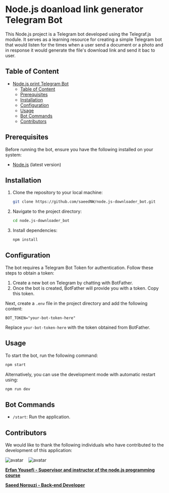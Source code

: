 # Node.js doanload link generator Telegram Bot

This Node.js project is a Telegram bot developed using the Telegraf.js module.
It serves as a learning resource for creating a simple Telegram bot that would
listen for the times when a user send a document or a photo and in response it
would generate the file's download link and send it bac to user.

## Table of Content

- [Node.js print Telegram Bot](#nodejs-print-telegram-bot)
  - [Table of Content](#table-of-content)
  - [Prerequisites](#prerequisites)
  - [Installation](#installation)
  - [Configuration](#configuration)
  - [Usage](#usage)
  - [Bot Commands](#bot-commands)
  - [Contributors](#contributors)

## Prerequisites

Before running the bot, ensure you have the following installed on your system:

- [Node.js](https://nodejs.org/) (latest version)

## Installation

1. Clone the repository to your local machine:

   ```bash
   git clone https://github.com/saeedNW/node.js-downloader_bot.git
   ```

2. Navigate to the project directory:

   ```bash
   cd node.js-downloader_bot
   ```

3. Install dependencies:

   ```bash
   npm install
   ```

## Configuration

The bot requires a Telegram Bot Token for authentication. Follow these steps to obtain a token:

1. Create a new bot on Telegram by chatting with BotFather.
2. Once the bot is created, BotFather will provide you with a token. Copy this token.

Next, create a `.env` file in the project directory and add the following content:

```plaintext
BOT_TOKEN="your-bot-token-here"
```

Replace `your-bot-token-here` with the token obtained from BotFather.

## Usage

To start the bot, run the following command:

```bash
npm start
```

Alternatively, you can use the development mode with automatic restart using:

```bash
npm run dev
```

## Bot Commands

- `/start`: Run the application.

## Contributors

We would like to thank the following individuals who have contributed to the development of this application:

![avatar](https://images.weserv.nl/?url=https://github.com/erfanyousefi.png?h=150&w=150&fit=cover&mask=circle&maxage=5d)
‎ ‎ ‎ ![avatar](https://images.weserv.nl/?url=https://github.com/saeedNW.png?h=150&w=150&fit=cover&mask=circle&maxage=5d)

[**Erfan Yousefi - Supervisor and instructor of the node.js programming course**](https://github.com/erfanyousefi/)

[**Saeed Norouzi - Back-end Developer**](https://github.com/saeedNW)
